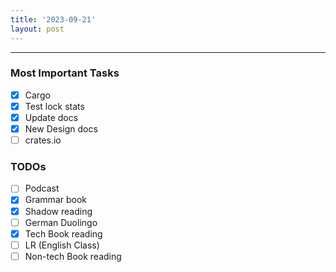 ```yaml
---
title: '2023-09-21'
layout: post
---
```


---

### Most Important Tasks

- [x] Cargo
- [x] Test lock stats
- [x] Update docs
- [x] New Design docs
- [ ] crates.io

### TODOs

- [ ] Podcast
- [x] Grammar book
- [x] Shadow reading
- [ ] German Duolingo
- [x] Tech Book reading
- [ ] LR (English Class)
- [ ] Non-tech Book reading
